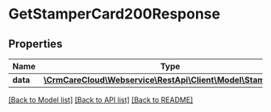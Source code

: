 # GetStamperCard200Response

## Properties
Name | Type | Description | Notes
------------ | ------------- | ------------- | -------------
**data** | [**\CrmCareCloud\Webservice\RestApi\Client\Model\StamperCard**](StamperCard.md) |  | [optional] 

[[Back to Model list]](../../README.md#documentation-for-models) [[Back to API list]](../../README.md#documentation-for-api-endpoints) [[Back to README]](../../README.md)

